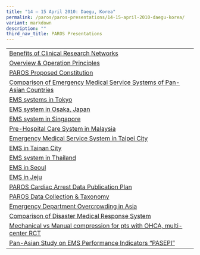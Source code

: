 ```yaml
---
title: "14 – 15 April 2010: Daegu, Korea"
permalink: /paros/paros-presentations/14-15-april-2010-daegu-korea/
variant: markdown
description: ""
third_nav_title: PAROS Presentations
---
```

<table>
   <tbody>
      <tr>
         <td><a target="_blank" href="/files/PAROS%20Presentations/14%20–%2015%20April%202010:Daegu,Korea/1_Benefits_of_Clinical_Research_Networks_ong.pdf">Benefits of Clinical Research Networks</a></td>
      </tr>
      <tr>
         <td><a target="_blank" href="/files/PAROS%20Presentations/14%20–%2015%20April%202010:Daegu,Korea/2_Overview_and_Operation_principles_ong.pdf">Overview &amp; Operation Principles</a></td>
      </tr>
      <tr>
         <td><a target="_blank" href="/files/PAROS%20Presentations/14%20–%2015%20April%202010:Daegu,Korea/3_Proposed_constitution_of_PAROS_EXCO_ong.pdf">PAROS Proposed Constitution</a></td>
      </tr>
      <tr>
         <td><a target="_blank" href="/files/PAROS%20Presentations/14%20–%2015%20April%202010:Daegu,Korea/4_Comparison_of_EMS_Sys_of_Pan_Asian_Countries_shin.pdf">Comparison of Emergency Medical Service Systems of Pan-Asian Countries</a></td>
      </tr>
      <tr>
         <td><a target="_blank" href="/files/PAROS%20Presentations/14%20–%2015%20April%202010:Daegu,Korea/5_EMS_system_of_Tokyo_Japan_tanaka.pdf">EMS systems in Tokyo</a></td>
      </tr>
      <tr>
         <td><a target="_blank" href="/files/PAROS%20Presentations/14%20–%2015%20April%202010:Daegu,Korea/6_EMS_system_of_Osaka_Japan_kajino.pdf">EMS system in Osaka, Japan</a></td>
      </tr>
      <tr>
         <td><a target="_blank" href="/files/PAROS%20Presentations/14%20–%2015%20April%202010:Daegu,Korea/7_EMS_system_of_Singapore_ong.pdf">EMS system in Singapore</a></td>
      </tr>
      <tr>
         <td><a target="_blank" href="/files/PAROS%20Presentations/14%20–%2015%20April%202010:Daegu,Korea/8_EMS_system_of_Malaysia_rahman.pdf">Pre-Hospital Care System in Malaysia</a></td>
      </tr>
      <tr>
         <td><a target="_blank" href="/files/PAROS%20Presentations/14%20–%2015%20April%202010:Daegu,Korea/9_EMS_system_of_Taipei_ko.pdf">Emergency Medical Service System in Taipei City</a></td>
      </tr>
      <tr>
         <td><a target="_blank" href="/files/PAROS%20Presentations/14%20–%2015%20April%202010:Daegu,Korea/10_EMS_system_of_Tainan_lin_compressed.pdf">EMS in Tainan City</a></td>
      </tr>
      <tr>
         <td><a target="_blank" href="/files/PAROS%20Presentations/14%20–%2015%20April%202010:Daegu,Korea/11_EMS_system_of_Thailand_Khunkhlai.pdf">EMS system in Thailand</a></td>
      </tr>
      <tr>
         <td><a target="_blank" href="/files/PAROS%20Presentations/14%20–%2015%20April%202010:Daegu,Korea/12_EMS_system_of_Seoul_song.pdf">EMS in Seoul</a></td>
      </tr>
      <tr>
         <td><a target="_blank" href="/files/PAROS%20Presentations/14%20–%2015%20April%202010:Daegu,Korea/13_EMS_system_of_Jeju_park.pdf">EMS in Jeju</a></td>
      </tr>
      <tr>
         <td><a target="_blank" href="/files/PAROS%20Presentations/14%20–%2015%20April%202010:Daegu,Korea/14_Cardiac_Arrest_Data_Publication_Plan.pdf">PAROS Cardiac Arrest Data Publication Plan</a></td>
      </tr>
      <tr>
         <td><a target="_blank" href="/files/PAROS%20Presentations/14%20–%2015%20April%202010:Daegu,Korea/15_Data_collection_Taxonomy_Ong.pdf">PAROS Data Collection &amp; Taxonomy</a></td>
      </tr>
      <tr>
         <td><a target="_blank" href="/files/PAROS%20Presentations/14%20–%2015%20April%202010:Daegu,Korea/16_Asian_ED_Crowding_Study_cha.pdf">Emergency Department Overcrowding in Asia</a></td>
      </tr>
      <tr>
         <td><a target="_blank" href="/files/PAROS%20Presentations/14%20–%2015%20April%202010:Daegu,Korea/17_Comparison_of_Disaster_Medical_Service_System_Lin_compressed_compressed.pdf">Comparison of Disaster Medical Response System</a></td>
      </tr>
      <tr>
         <td><a target="_blank" href="/files/PAROS%20Presentations/14%20–%2015%20April%202010:Daegu,Korea/18_Multi_EMS_RCTs_of_Mechanical_compression_song.pdf">Mechanical vs Manual compression for pts with OHCA, multi-center RCT</a></td>
      </tr>
      <tr>
         <td><a target="_blank" href="/files/PAROS%20Presentations/14%20–%2015%20April%202010:Daegu,Korea/19_Pan_Asian_study_on_EMS_Performance_indicators_rahman_2.pdf">Pan-Asian Study on EMS Performance Indicators “PASEPI”</a></td>
      </tr>
   </tbody>
</table>